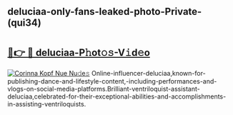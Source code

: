 ## deluciaa-only-fans​-leaked-photo​-Private-(qui34)


# <h2><a href="https://mediaupload.pro?title=deluciaa&ref=git">🔗👉 🔴 deluciaa-P𝚑ot𝚘𝚜-V𝚒d𝚎o</a></h2>

[![Corinna Kopf Nue Nu𝚍e𝚜](https://i.imgur.com/0qMVB7G.gif)](https://mediaupload.pro?title=deluciaa&ref=git)
Online-influencer-deluciaa,known-for-publishing-dance-and-lifestyle-content,-including-performances-and-vlogs-on-social-media-platforms.Brilliant-ventriloquist-assistant-deluciaa,celebrated-for-their-exceptional-abilities-and-accomplishments-in-assisting-ventriloquists.  